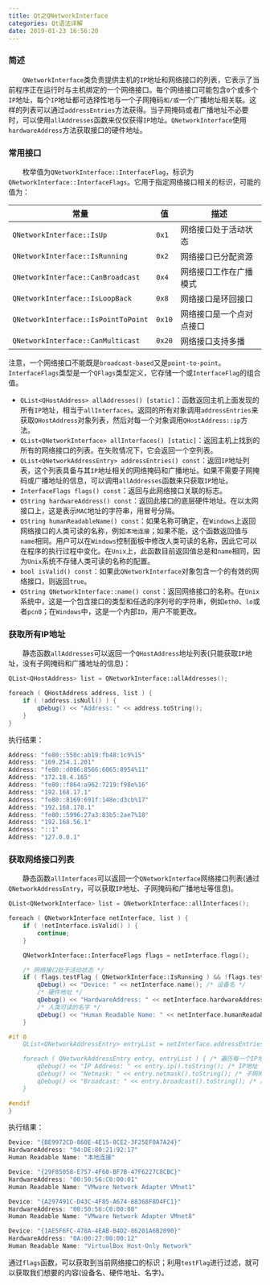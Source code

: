```yaml
---
title: Qt之QNetworkInterface
categories: Qt语法详解
date: 2019-01-23 16:56:20
---
```

### 简述

&emsp;&emsp;`QNetworkInterface`类负责提供主机的`IP`地址和网络接口的列表，它表示了当前程序正在运行时与主机绑定的一个网络接口。每个网络接口可能包含`0`个或多个`IP`地址，每个`IP`地址都可选择性地与一个子网掩码`和/或`一个广播地址相关联。这样的列表可以通过`addressEntries`方法获得。当子网掩码或者广播地址不必要时，可以使用`allAddresses`函数来仅仅获得`IP`地址。`QNetworkInterface`使用`hardwareAddress`方法获取接口的硬件地址。<!--more-->

### 常用接口

&emsp;&emsp;枚举值为`QNetworkInterface::InterfaceFlag`，标识为`QNetworkInterface::InterfaceFlags`。它用于指定网络接口相关的标识，可能的值为：

常量                               | 值      | 描述
-----------------------------------|--------|---------
`QNetworkInterface::IsUp`          | `0x1`  | 网络接口处于活动状态
`QNetworkInterface::IsRunning`     | `0x2`  | 网络接口已分配资源
`QNetworkInterface::CanBroadcast`  | `0x4`  | 网络接口工作在广播模式
`QNetworkInterface::IsLoopBack`    | `0x8`  | 网络接口是环回接口
`QNetworkInterface::IsPointToPoint`| `0x10` | 网络接口是一个点对点接口
`QNetworkInterface::CanMulticast`  | `0x20` | 网络接口支持多播

注意，一个网络接口不能既是`broadcast-based`又是`point-to-point`。`InterfaceFlags`类型是一个`QFlags`类型定义，它存储一个或`InterfaceFlag`的组合值。

- `QList<QHostAddress> allAddresses() [static]`：函数返回主机上面发现的所有`IP`地址，相当于`allInterfaces`。返回的所有对象调用`addressEntries`来获取`QHostAddress`对象列表，然后对每一个对象调用`QHostAddress::ip`方法。
- `QList<QNetworkInterface> allInterfaces() [static]`：返回主机上找到的所有的网络接口的列表。在失败情况下，它会返回一个空列表。
- `QList<QNetworkAddressEntry> addressEntries() const`：返回`IP`地址列表，这个列表具备与其`IP`地址相关的网络掩码和广播地址。如果不需要子网掩码或广播地址的信息，可以调用`allAddresses`函数来只获取`IP`地址。
- `InterfaceFlags flags() const`：返回与此网络接口关联的标志。
- `QString hardwareAddress() const`：返回此接口的底层硬件地址。在以太网接口上，这是表示`MAC`地址的字符串，用冒号分隔。
- `QString humanReadableName() const`：如果名称可确定，在`Windows`上返回网络接口的人类可读的名称，例如`本地连接`；如果不能，这个函数返回值与`name`相同。用户可以在`Windows`控制面板中修改人类可读的名称，因此它可以在程序的执行过程中变化。在`Unix`上，此函数目前返回值总是和`name`相同，因为`Unix`系统不存储人类可读的名称的配置。
- `bool isValid() const`：如果此`QNetworkInterface`对象包含一个的有效的网络接口，则返回`true`。
- `QString QNetworkInterface::name() const`：返回网络接口的名称。在`Unix`系统中，这是一个包含接口的类型和任选的序列号的字符串，例如`eth0`、`lo`或者`pcn0`；在`Windows`中，这是一个内部`ID`，用户不能更改。

### 获取所有IP地址

&emsp;&emsp;静态函数`allAddresses`可以返回一个`QHostAddress`地址列表(只能获取`IP`地址，没有子网掩码和广播地址的信息)：

``` cpp
QList<QHostAddress> list = QNetworkInterface::allAddresses();

foreach ( QHostAddress address, list ) {
    if ( !address.isNull() ) {
        qDebug() << "Address: " << address.toString();
    }
}
```

执行结果：

``` cpp
Address: "fe80::550c:ab19:fb48:1c9%15"
Address: "169.254.1.201"
Address: "fe80::d086:8566:6065:8954%11"
Address: "172.18.4.165"
Address: "fe80::f864:a962:7219:f98e%16"
Address: "192.168.17.1"
Address: "fe80::8169:691f:148e:d3cb%17"
Address: "192.168.178.1"
Address: "fe80::5996:27a3:83b5:2ae7%18"
Address: "192.168.56.1"
Address: "::1"
Address: "127.0.0.1"
```

### 获取网络接口列表

&emsp;&emsp;静态函数`allInterfaces`可以返回一个`QNetworkInterface`网络接口列表(通过`QNetworkAddressEntry`，可以获取`IP`地址、子网掩码和广播地址等信息)。

``` cpp
QList<QNetworkInterface> list = QNetworkInterface::allInterfaces();

foreach ( QNetworkInterface netInterface, list ) {
    if ( !netInterface.isValid() ) {
        continue;
    }

    QNetworkInterface::InterfaceFlags flags = netInterface.flags();

    /* 网络接口处于活动状态 */
    if ( flags.testFlag ( QNetworkInterface::IsRunning ) && !flags.testFlag ( QNetworkInterface::IsLoopBack ) ) {
        qDebug() << "Device: " << netInterface.name(); /* 设备名 */
        /* 硬件地址 */
        qDebug() << "HardwareAddress: " << netInterface.hardwareAddress();
        /* 人类可读的名字 */
        qDebug() << "Human Readable Name: " << netInterface.humanReadableName();
    }

#if 0
    QList<QNetworkAddressEntry> entryList = netInterface.addressEntries();

    foreach ( QNetworkAddressEntry entry, entryList ) { /* 遍历每一个IP地址 */
        qDebug() << "IP Address: " << entry.ip().toString(); /* IP地址 */
        qDebug() << "Netmask: " << entry.netmask().toString(); /* 子网掩码 */
        qDebug() << "Broadcast: " << entry.broadcast().toString(); /* 广播地址 */
    }

#endif
}
```

执行结果：

``` cpp
Device: "{BE9972CD-860E-4E15-8CE2-3F25EF0A7A24}"
HardwareAddress: "94:DE:80:21:92:17"
Human Readable Name: "本地连接"

Device: "{29F85058-E757-4F60-BF7B-47F6227C8CBC}"
HardwareAddress: "00:50:56:C0:00:01"
Human Readable Name: "VMware Network Adapter VMnet1"

Device: "{A297491C-D43C-4F85-A674-88368F8D4FC1}"
HardwareAddress: "00:50:56:C0:00:08"
Human Readable Name: "VMware Network Adapter VMnet8"

Device: "{1AE5F6FC-478A-4EAB-B4D2-86201A6B2090}"
HardwareAddress: "0A:00:27:00:00:12"
Human Readable Name: "VirtualBox Host-Only Network"
```

通过`flags`函数，可以获取到当前网络接口的标识；利用`testFlag`进行过滤，就可以获取我们想要的内容(设备名、硬件地址、名字)。